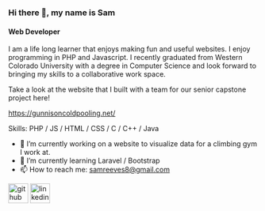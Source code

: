 ### Hi there 👋, my name is Sam
#### Web Developer
I am a life long learner that enjoys making fun and useful websites. I enjoy programming in PHP and Javascript. I recently graduated from Western Colorado University with a degree in Computer Science and look forward to bringing my skills to a collaborative work space.

Take a look at the website that I built with a team for our senior capstone project here!

https://gunnisoncoldpooling.net/

Skills: PHP / JS / HTML / CSS / C / C++ / Java

- 🔭 I’m currently working on a website to visualize data for a climbing gym I work at. 
- 🌱 I’m currently learning Laravel / Bootstrap 
- 📫 How to reach me: samreeves8@gmail.com 


[<img src='https://cdn.jsdelivr.net/npm/simple-icons@3.0.1/icons/github.svg' alt='github' height='40'>](https://github.com/samreeves8)  [<img src='https://cdn.jsdelivr.net/npm/simple-icons@3.0.1/icons/linkedin.svg' alt='linkedin' height='40'>](https://www.linkedin.com/in/samsreeves/)  

